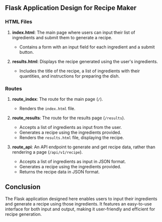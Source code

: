## Flask Application Design for Recipe Maker

### HTML Files

1. **index.html**: The main page where users can input their list of ingredients and submit them to generate a recipe.
   - Contains a form with an input field for each ingredient and a submit button.

2. **results.html**: Displays the recipe generated using the user's ingredients.
   - Includes the title of the recipe, a list of ingredients with their quantities, and instructions for preparing the dish.

### Routes

1. **route_index**: The route for the main page (`/`).
   - Renders the `index.html` file.

2. **route_results**: The route for the results page (`/results`).
   - Accepts a list of ingredients as input from the user.
   - Generates a recipe using the ingredients provided.
   - Renders the `results.html` file, displaying the recipe.

3. **route_api**: An API endpoint to generate and get recipe data, rather than rendering a page (`/api/v1/recipe`).
   - Accepts a list of ingredients as input in JSON format.
   - Generates a recipe using the ingredients provided.
   - Returns the recipe data in JSON format.

## Conclusion
The Flask application designed here enables users to input their ingredients and generate a recipe using those ingredients. It features an easy-to-use interface for both input and output, making it user-friendly and efficient for recipe generation.